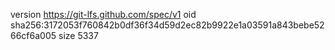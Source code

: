 version https://git-lfs.github.com/spec/v1
oid sha256:3172053f760842b0df36f34d59d2ec82b9922e1a03591a843bebe5266cf6a005
size 5337
